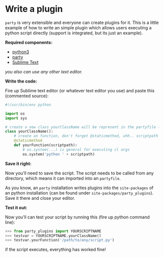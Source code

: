 # Write a plugin

``party`` is very extensible and everyone can create plugins for it. This is a little example of how to write an simple plugin which allows users executing a python script directly (support is integrated, but its just an example).

**Required components:**

- [python3](https://python.org/downloads)
- [party](https://github.com/torwart/party/releases)
- [Sublime Text](https://sublimetext.com)

_you also can use any other text editor._

**Write the code:**

Fire up Sublime text editor (or whatever text editor you use) and paste this (commented source):

```py
#!/usr/bin/env python

import os
import sys

# create a new class yourClassName will be represent in the partyfile like gitClient or brewClient
class yourClassName():
	# create an function, don't forget @staticmethod, uhh.. scriptpath represents the path to the script
	@staticmethod
	def yourFunction(scriptpath):
		# os.system(...) is general for executing cl args
		os.system('python ' + scriptpath)
```

**Save it right:**

Now you'll need to save the script. The script needs to be called from any directory, which means it can imported into an ``partyfile``.

As you know, an ``party`` installation writes plugins into the ``site-packages`` of an python installation (can be found under ``site-packages/party_plugins``). Save it there and close your editor.

**Test it out:**

Now you'll can test your script by running this (fire up python command line):

```py
>>> from party_plugins import YOURSCRIPTNAME
>>> testvar = YOURSCRIPTNAME.yourClassName()
>>> testvar.yourFunction('/path/to/any/script.py')
```

if the script executes, everything has worked fine!
